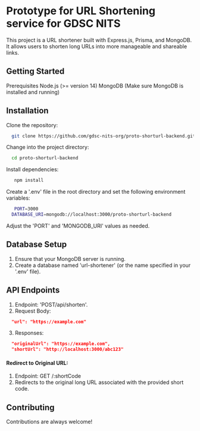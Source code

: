 #  Prototype for URL Shortening service for GDSC NITS

This project is a URL shortener built with Express.js, Prisma, and MongoDB. It allows users to shorten long URLs into more manageable and shareable links.

## Getting Started

Prerequisites
Node.js (>= version 14)
MongoDB (Make sure MongoDB is installed and running)
## Installation

Clone the repository:
```bash
  git clone https://github.com/gdsc-nits-org/proto-shorturl-backend.github
```
Change into the project directory:
```bash
  cd proto-shorturl-backend
```
Install dependencies:
```bash
   npm install
```
Create a '.env' file in the root directory and set the following environment variables:
```bash
   PORT=3000
  DATABASE_URI=mongodb://localhost:3000/proto-shorturl-backend
```
Adjust the 'PORT' and 'MONGODB_URI' values as needed.

##  Database Setup

1. Ensure that your MongoDB server is running.
2. Create a database named 'url-shortener' (or the name specified in your '.env' file).

## API Endpoints

1. Endpoint: 'POST/api/shorten'.
2. Request Body:

```json
  "url": "https://example.com"
```
3. Responses:

```json
  "originalUrl": "https://example.com",
  "shortUrl": "http://localhost:3000/abc123"
```
#### Redirect to Original URL:

1. Endpoint: GET /:shortCode
2. Redirects to the original long URL associated with the provided short code.

## Contributing

Contributions are always welcome!
